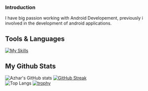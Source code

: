 ### Introduction
I have big passion working with Android Developement, previously i involved in the development of android applications.

## Tools & Languages
[![My Skills](https://skillicons.dev/icons?i=androidstudio,visualstudio,tailwind,postman,laravel,flutter,dart,kotlin,java,php,js,html,css&theme=light)](https://skillicons.dev)

## My Github Stats
![Azhar's GitHub stats](https://github-readme-stats.vercel.app/api?username=aldnazr&show_icons=true&theme=transparent&card_width=280)
[![GitHub Streak](https://streak-stats.demolab.com?user=aldnazr&theme=transparent&card_width=410)](https://git.io/streak-stats) <br>
![Top Langs](https://github-readme-stats.vercel.app/api/top-langs/?username=aldnazr&layout=compact)
[![trophy](https://github-profile-trophy.vercel.app/?username=aldnazr)](https://github.com/ryo-ma/github-profile-trophy)
